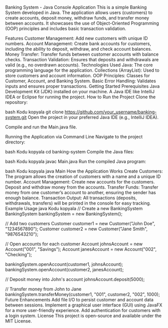 Banking System - Java Console Application
This is a simple Banking System developed in Java. The application allows users (customers) to create accounts, deposit money, withdraw funds, and transfer money between accounts. It showcases the use of Object-Oriented Programming (OOP) principles and includes basic transaction validation.

Features
Customer Management: Add new customers with unique ID numbers.
Account Management: Create bank accounts for customers, including the ability to deposit, withdraw, and check account balances.
Money Transfer: Transfer funds between customer accounts with balance checks.
Transaction Validation: Ensures that deposits and withdrawals are valid (e.g., no overdrawn accounts).
Technologies Used
Java: The core programming language for the application.
Collections (ArrayList): Used to store customers and account information.
OOP Principles: Classes for Customer, Account, and Banking System.
Basic Error Handling: Validates inputs and ensures proper transactions.
Getting Started
Prerequisites
Java Development Kit (JDK) installed on your machine.
A Java IDE like IntelliJ IDEA or Eclipse for running the project.
How to Run the Project
Clone the repository:

bash
Kodu kopyala
git clone https://github.com/your_username/banking-system.git
Open the project in your preferred Java IDE (e.g., IntelliJ IDEA).

Compile and run the Main.java file.

Running the Application via Command Line
Navigate to the project directory:

bash
Kodu kopyala
cd banking-system
Compile the Java files:

bash
Kodu kopyala
javac Main.java
Run the compiled Java program:

bash
Kodu kopyala
java Main
How the Application Works
Create Customers: The program allows the creation of customers with a name and a unique ID number.
Account Management:
Create new accounts for the customers.
Deposit and withdraw money from the accounts.
Transfer Funds: Transfer money from one customer’s account to another, ensuring the sender has enough balance.
Transaction Output: All transactions (deposits, withdrawals, transfers) will be printed in the console for easy tracking.
Example Usage
java
Kodu kopyala
// Create a new BankingSystem
BankingSystem bankingSystem = new BankingSystem();

// Add two customers
Customer customer1 = new Customer("John Doe", "1234567890");
Customer customer2 = new Customer("Jane Smith", "9876543210");

// Open accounts for each customer
Account johnsAccount = new Account("001", "Savings");
Account janesAccount = new Account("002", "Checking");

bankingSystem.openAccount(customer1, johnsAccount);
bankingSystem.openAccount(customer2, janesAccount);

// Deposit money into John's account
johnsAccount.deposit(5000);

// Transfer money from John to Jane
bankingSystem.transferMoney(customer1, "001", customer2, "002", 1000);
Future Enhancements
Add file I/O to persist customer and account data between sessions.
Implement a graphical user interface (GUI) using JavaFX for a more user-friendly experience.
Add authentication for customers with a login system.
License
This project is open-source and available under the MIT License.

